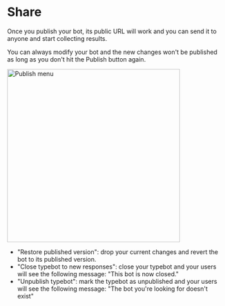 # Share

Once you publish your bot, its public URL will work and you can send it to anyone and start collecting results.

You can always modify your bot and the new changes won't be published as long as you don't hit the Publish button again.

<img
  src="/img/share.png"
  width="400"
  alt="Publish menu"
/>

- "Restore published version": drop your current changes and revert the bot to its published version.
- "Close typebot to new responses": close your typebot and your users will see the following message: "This bot is now closed."
- "Unpublish typebot": mark the typebot as unpublished and your users will see the following message: "The bot you're looking for doesn't exist"
